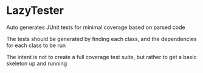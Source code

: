 LazyTester
==========

Auto generates JUnit tests for minimal coverage based on parsed code

The tests should be generated by finding each class, and the dependencies for each class to be run

The intent is not to create a full coverage test suite, but rather to get a basic skeleton up and running
